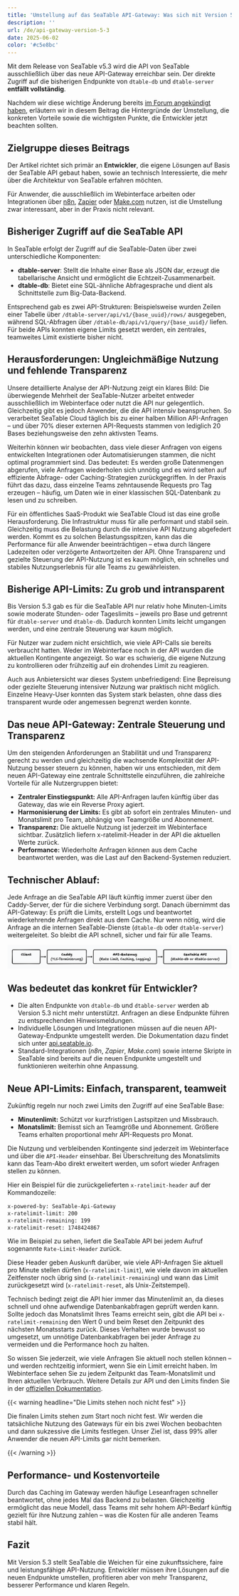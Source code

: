 ```yaml
---
title: 'Umstellung auf das SeaTable API-Gateway: Was sich mit Version 5.3 ändert'
description: ''
url: /de/api-gateway-version-5-3
date: 2025-06-02
color: '#c5e8bc'
---
```


Mit dem Release von SeaTable v5.3 wird die API von SeaTable ausschließlich über das neue API-Gateway erreichbar sein. Der direkte Zugriff auf die bisherigen Endpunkte von `dtable-db` und `dtable-server` **entfällt vollständig**.

Nachdem wir diese wichtige Änderung bereits [im Forum angekündigt haben](https://forum.seatable.io/t/important-changes-to-the-seatable-cloud-api-in-version-5-3/6677), erläutern wir in diesem Beitrag die Hintergründe der Umstellung, die konkreten Vorteile sowie die wichtigsten Punkte, die Entwickler jetzt beachten sollten.

## Zielgruppe dieses Beitrags

Der Artikel richtet sich primär an **Entwickler**, die eigene Lösungen auf Basis der SeaTable API gebaut haben, sowie an technisch Interessierte, die mehr über die Architektur von SeaTable erfahren möchten.

Für Anwender, die ausschließlich im Webinterface arbeiten oder Integrationen über [n8n](https://n8n.io/integrations/seatable/), [Zapier](https://zapier.com/apps/seatable/integrations) oder [Make.com](https://www.make.com/en/integrations/seatable) nutzen, ist die Umstellung zwar interessant, aber in der Praxis nicht relevant.

## Bisheriger Zugriff auf die SeaTable API

In SeaTable erfolgt der Zugriff auf die SeaTable-Daten über zwei unterschiedliche Komponenten:

- **dtable-server**: Stellt die Inhalte einer Base als JSON dar, erzeugt die tabellarische Ansicht und ermöglicht die Echtzeit-Zusammenarbeit.
- **dtable-db**: Bietet eine SQL-ähnliche Abfragesprache und dient als Schnittstelle zum Big-Data-Backend.

Entsprechend gab es zwei API-Strukturen: Beispielsweise wurden Zeilen einer Tabelle über `/dtable-server/api/v1/{base_uuid}/rows/` ausgegeben, während SQL-Abfragen über `/dtable-db/api/v1/query/{base_uuid}/` liefen. Für beide APIs konnten eigene Limits gesetzt werden, ein zentrales, teamweites Limit existierte bisher nicht.

## Herausforderungen: Ungleichmäßige Nutzung und fehlende Transparenz

Unsere detaillierte Analyse der API-Nutzung zeigt ein klares Bild: Die überwiegende Mehrheit der SeaTable-Nutzer arbeitet entweder ausschließlich im Webinterface oder nutzt die API nur gelegentlich. Gleichzeitig gibt es jedoch Anwender, die die API intensiv beanspruchen. So verarbeitet SeaTable Cloud täglich bis zu einer halben Million API-Anfragen – und über 70% dieser externen API-Requests stammen von lediglich 20 Bases beziehungsweise den zehn aktivsten Teams.

Weiterhin können wir beobachten, dass viele dieser Anfragen von eigens entwickelten Integrationen oder Automatisierungen stammen, die nicht optimal programmiert sind. Das bedeutet: Es werden große Datenmengen abgerufen, viele Anfragen wiederholen sich unnötig und es wird selten auf effiziente Abfrage- oder Caching-Strategien zurückgegriffen. In der Praxis führt das dazu, dass einzelne Teams zehntausende Requests pro Tag erzeugen – häufig, um Daten wie in einer klassischen SQL-Datenbank zu lesen und zu schreiben.

Für ein öffentliches SaaS-Produkt wie SeaTable Cloud ist das eine große Herausforderung. Die Infrastruktur muss für alle performant und stabil sein. Gleichzeitig muss die Belastung durch die intensive API Nutzung abgefedert werden. Kommt es zu solchen Belastungsspitzen, kann das die Performance für alle Anwender beeinträchtigen – etwa durch längere Ladezeiten oder verzögerte Antwortzeiten der API. Ohne Transparenz und gezielte Steuerung der API-Nutzung ist es kaum möglich, ein schnelles und stabiles Nutzungserlebnis für alle Teams zu gewährleisten.

## Bisherige API-Limits: Zu grob und intransparent

Bis Version 5.3 gab es für die SeaTable API nur relativ hohe Minuten-Limits sowie moderate Stunden- oder Tageslimits – jeweils pro Base und getrennt für `dtable-server` und `dtable-db`. Dadurch konnten Limits leicht umgangen werden, und eine zentrale Steuerung war kaum möglich.

Für Nutzer war zudem nicht ersichtlich, wie viele API-Calls sie bereits verbraucht hatten. Weder im Webinterface noch in der API wurden die aktuellen Kontingente angezeigt. So war es schwierig, die eigene Nutzung zu kontrollieren oder frühzeitig auf ein drohendes Limit zu reagieren.

Auch aus Anbietersicht war dieses System unbefriedigend: Eine Bepreisung oder gezielte Steuerung intensiver Nutzung war praktisch nicht möglich. Einzelne Heavy-User konnten das System stark belasten, ohne dass dies transparent wurde oder angemessen begrenzt werden konnte.

## Das neue API-Gateway: Zentrale Steuerung und Transparenz

Um den steigenden Anforderungen an Stabilität und und Transparenz gerecht zu werden und gleichzeitig die wachsende Komplexität der API-Nutzung besser steuern zu können, haben wir uns entschieden, mit dem neuen API-Gateway eine zentrale Schnittstelle einzuführen, die zahlreiche Vorteile für alle Nutzergruppen bietet:

- **Zentraler Einstiegspunkt:** Alle API-Anfragen laufen künftig über das Gateway, das wie ein Reverse Proxy agiert.
- **Harmonisierung der Limits:** Es gibt ab sofort ein zentrales Minuten- und Monatslimit pro Team, abhängig von Teamgröße und Abonnement.
- **Transparenz:** Die aktuelle Nutzung ist jederzeit im Webinterface sichtbar. Zusätzlich liefern x-ratelimit-Header in der API die aktuellen Werte zurück.
- **Performance:** Wiederholte Anfragen können aus dem Cache beantwortet werden, was die Last auf den Backend-Systemen reduziert.

## Technischer Ablauf:

Jede Anfrage an die SeaTable API läuft künftig immer zuerst über den Caddy-Server, der für die sichere Verbindung sorgt. Danach übernimmt das API-Gateway: Es prüft die Limits, erstellt Logs und beantwortet wiederkehrende Anfragen direkt aus dem Cache. Nur wenn nötig, wird die Anfrage an die internen SeaTable-Dienste (`dtable-db` oder `dtable-server`) weitergeleitet. So bleibt die API schnell, sicher und fair für alle Teams.

![Technisches Setup des API-Gateways](technical-setup.png)

## Was bedeutet das konkret für Entwickler?

- Die alten Endpunkte von `dtable-db` und `dtable-server` werden ab Version 5.3 nicht mehr unterstützt. Anfragen an diese Endpunkte führen zu entsprechenden Hinweismeldungen.
- Individuelle Lösungen und Integrationen müssen auf die neuen API-Gateway-Endpunkte umgestellt werden. Die Dokumentation dazu findet sich unter [api.seatable.io](https://api.seatable.io).
- Standard-Integrationen (_n8n_, _Zapier_, _Make.com_) sowie interne Skripte in SeaTable sind bereits auf die neuen Endpunkte umgestellt und funktionieren weiterhin ohne Anpassung.

## Neue API-Limits: Einfach, transparent, teamweit

Zukünftig regeln nur noch zwei Limits den Zugriff auf eine SeaTable Base:

- **Minutenlimit:** Schützt vor kurzfristigen Lastspitzen und Missbrauch.
- **Monatslimit:** Bemisst sich an Teamgröße und Abonnement. Größere Teams erhalten proportional mehr API-Requests pro Monat.

Die Nutzung und verbleibenden Kontingente sind jederzeit im Webinterface und über die `API-Header` einsehbar. Bei Überschreitung des Monatslimits kann das Team-Abo direkt erweitert werden, um sofort wieder Anfragen stellen zu können.

Hier ein Beispiel für die zurückgelieferten `x-ratelimit-header` auf der Kommandozeile:

```
x-powered-by: SeaTable-Api-Gateway
x-ratelimit-limit: 200
x-ratelimit-remaining: 199
x-ratelimit-reset: 1748424867
```

Wie im Beispiel zu sehen, liefert die SeaTable API bei jedem Aufruf sogenannte `Rate-Limit-Header` zurück.

Diese Header geben Auskunft darüber, wie viele API-Anfragen Sie aktuell pro Minute stellen dürfen (`x-ratelimit-limit`), wie viele davon im aktuellen Zeitfenster noch übrig sind (`x-ratelimit-remaining`) und wann das Limit zurückgesetzt wird (`x-ratelimit-reset`, als Unix-Zeitstempel).

Technisch bedingt zeigt die API hier immer das Minutenlimit an, da dieses schnell und ohne aufwendige Datenbankabfragen geprüft werden kann. Sollte jedoch das Monatslimit Ihres Teams erreicht sein, gibt die API bei `x-ratelimit-remaining` den Wert 0 und beim Reset den Zeitpunkt des nächsten Monatsstarts zurück. Dieses Verhalten wurde bewusst so umgesetzt, um unnötige Datenbankabfragen bei jeder Anfrage zu vermeiden und die Performance hoch zu halten.

So wissen Sie jederzeit, wie viele Anfragen Sie aktuell noch stellen können – und werden rechtzeitig informiert, wenn Sie ein Limit erreicht haben. Im Webinterface sehen Sie zu jedem Zeitpunkt das Team-Monatslimit und Ihren aktuellen Verbrauch. Weitere Details zur API und den Limits finden Sie in der [offiziellen Dokumentation](https://api.seatable.io).

{{< warning headline="Die Limits stehen noch nicht fest" >}}

Die finalen Limits stehen zum Start noch nicht fest. Wir werden die tatsächliche Nutzung des Gateways für ein bis zwei Wochen beobachten und dann sukzessive die Limits festlegen. Unser Ziel ist, dass 99% aller Anwender die neuen API-Limits gar nicht bemerken.

{{< /warning >}}

## Performance- und Kostenvorteile

Durch das Caching im Gateway werden häufige Leseanfragen schneller beantwortet, ohne jedes Mal das Backend zu belasten. Gleichzeitig ermöglicht das neue Modell, dass Teams mit sehr hohem API-Bedarf künftig gezielt für ihre Nutzung zahlen – was die Kosten für alle anderen Teams stabil hält.

## Fazit

Mit Version 5.3 stellt SeaTable die Weichen für eine zukunftssichere, faire und leistungsfähige API-Nutzung. Entwickler müssen ihre Lösungen auf die neuen Endpunkte umstellen, profitieren aber von mehr Transparenz, besserer Performance und klaren Regeln.
